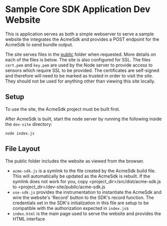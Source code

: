 # Sample Core SDK Application Dev Website

This is application serves as both a simple webserver to serve a sample website the integrates the AcmeSdk and provides a POST endpoint for the AcmeSdk to send bundle output.

The site serves files in the [public](public) folder when requested. More details on each of the files is below. The site is also configured for SSL. The files `cert.pem` and `key.pem` are used by the Node server to provide access to sensors which require SSL to be provided. The certificates are self-signed and therefore will need to be marked as trusted in order to visit the site. They should not be used for anything other than viewing this site locally.

## Setup

To use the site, the AcmeSdk project must be built first. 

After AcmeSdk is built, start the node server by running the following inside the `dev-site` directory:

```
node index.js
```

## File Layout

The public folder includes the website as viewed from the browser.

- `acme-sdk.js` is a symlink to the file created by the AcmeSdk build file. This will automatically be updated as the AcmeSdk is rebuilt. If the symlink does not work for you, copy <project_dir>/src/dist/acme-sdk.js to <project_dir>/dev-site/public/acme-sdk.js
- `use-sdk.js` provides the instrumentation to instantiate the AcmeSdk and wire the website's 'Record' button to the SDK's record function. The credentials set in the SDK's initialization in this file are setup to be compatible with the authorization expected in `index.js`s
- `index.html` is the main page used to serve the website and provides the HTML interface
